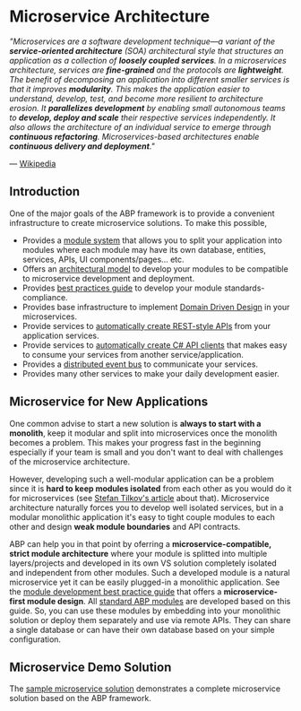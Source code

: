 # Microservice Architecture

*"Microservices are a software development technique—a variant of the **service-oriented architecture** (SOA) architectural style that structures an application as a collection of **loosely coupled services**. In a microservices architecture, services are **fine-grained** and the protocols are **lightweight**. The benefit of decomposing an application into different smaller services is that it improves **modularity**. This makes the application easier to understand, develop, test, and become more resilient to architecture erosion. It **parallelizes development** by enabling small autonomous teams to **develop, deploy and scale** their respective services independently. It also allows the architecture of an individual service to emerge through **continuous refactoring**. Microservices-based architectures enable **continuous delivery and deployment**."*

— [Wikipedia](https://en.wikipedia.org/wiki/Microservices)

## Introduction

One of the major goals of the ABP framework is to provide a convenient infrastructure to create microservice solutions. To make this possible,

* Provides a [module system](Module-Development-Basics.md) that allows you to split your application into modules where each module may have its own database, entities, services, APIs, UI components/pages... etc.
* Offers an [architectural model](Best-Practices/Module-Architecture.md) to develop your modules to be compatible to microservice development and deployment.
* Provides [best practices guide](Best-Practices/Index.md) to develop your module standards-compliance.
* Provides base infrastructure to implement [Domain Driven Design](Domain-Driven-Design.md) in your microservices.
* Provide services to [automatically create REST-style APIs](AspNetCore/Auto-API-Controllers.md) from your application services.
* Provide services to [automatically create C# API clients](AspNetCore/Dynamic-CSharp-API-Clients.md) that makes easy to consume your services from another service/application.
* Provides a [distributed event bus](Event-Bus.md) to communicate your services.
* Provides many other services to make your daily development easier.

## Microservice for New Applications

One common advise to start a new solution is **always to start with a monolith**, keep it modular and split into microservices once the monolith becomes a problem. This makes your progress fast in the beginning especially if your team is small and you don't want to deal with challenges of the microservice architecture. 

However, developing such a well-modular application can be a problem since it is **hard to keep modules isolated** from each other as you would do it for microservices (see [Stefan Tilkov's article](https://martinfowler.com/articles/dont-start-monolith.html) about that). Microservice architecture naturally forces you to develop well isolated services, but in a modular monolithic application it's easy to tight couple modules to each other and design **weak module boundaries** and API contracts.

ABP can help you in that point by oferring a **microservice-compatible, strict module architecture** where your module is splitted into multiple layers/projects and developed in its own VS solution completely isolated and independent from other modules. Such a developed module is a natural microservice yet it can be easily plugged-in a monolithic application. See the [module development best practice guide](Best-Practices/Index.md) that offers a **microservice-first module design**. All [standard ABP modules](https://github.com/abpframework/abp/tree/master/modules) are developed based on this guide. So, you can use these modules by embedding into your monolithic solution or deploy them separately and use via remote APIs. They can share a single database or can have their own database based on your simple configuration.

## Microservice Demo Solution

The [sample microservice solution](Samples/Microservice-Demo.md) demonstrates a complete microservice solution based on the ABP framework.